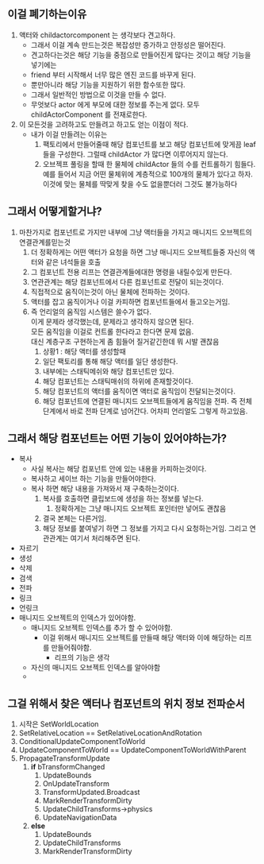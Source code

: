 ## 이걸 폐기하는이유
1. 액터와 childactorcomponent 는 생각보다 견고하다.
	+ 그래서 이걸 계속 만드는것은 복잡성만 증가하고 안정성은 떨어진다.
	+ 견고하다는것은 해당 기능을 중점으로 만들어진게 많다는 것이고 해당 기능을 넣기에는 
	+ friend 부터 시작해서 너무 많은 엔진 코드를 바꾸게 된다.
	+ 뿐만아니라 해당 기능을 지원하기 위한 함수또한 많다.
	+ 그래서 일반적인 방법으로 이것을 만들 수 없다.
	+ 무엇보다 actor 에게 부모에 대한 정보를 주는게 없다. 모두 childActorComponent 를 전재로한다.
2. 이 모든것을 고려하고도 만들려고 하고도 얻는 이점이 적다.
	+ 내가 이걸 만들려는 이유는
		1. 팩토리에서 만들어줄때 해당 컴포넌트를 보고 해당 컴포넌트에 맞게끔 leaf 들을 구성한다.
			그럴때 childActor 가 많다면 이루어지지 않는다.
		2. 오브젝프 풀링을 할때 한 물체에 childActor 들의 수를 컨트롤하기 힘들다.
			예를 들어서 지금 어떤 물체위에 계층적으로 100개의 물체가 있다고 하자. 이것에 맞는
			물체를 딱맞게 찾을 수도 없을뿐더러 그것도 불가능하다
					
## 그래서 어떻게할거냐?
1. 마찬가지로 컴포넌트로 가지만 내부에 그냥 액터들을 가지고 매니지드 오브젝트의 연결관계를믿는것
	1. 더 정확하게는 어떤 액터가 요청을 하면 그냥 매니지드 오브젝트들중 자신의 액터와 같은 녀석들을 호출
	2. 그 컴포넌트 전용 리프는 연결관계들에대한 명령을 내릴수있게 만든다.
	3. 연관관계는 해당 컴포넌트에서 다른 컴포넌트로 전달이 되는것이다.
	4. 직접적으로 움직이는것이 아닌 물체에 전파하는 것이다.
	5. 액터를 잡고 움직이거나 이걸 카피하면 컴포넌트들에서 들고오는거임.
	6. 즉 언리얼의 움직임 시스템은 쓸수가 없다.<br>이게 문제라 생각했는데, 문제라고 생각하지 않으면 된다.<br>모든 움직임을 이걸로 컨트롤 한다라고 한다면 문제 없음.<br>대신 계층구조 구현하는게 좀 힘들어 질거같긴한데 뭐 시발 괜찮음
		1. 상황1 : 해당 액터를 생성할때
		2. 일단 팩토리를 통해 해당 액터를 일단 생성한다.
		3. 내부에는 스태틱메쉬와 해당 컴포넌트만 있다.
		4. 해당 컴포넌트는 스태틱매쉬의 하위에 존재할것이다.
		5. 해당 컴포넌트의 액터를 움직이면 액터로 움직임이 전달되는것이다.
		6. 해당 컴포넌트에 연결된 매니지드 오브젝트들에게 움직임을 전파. 즉 전체 단계에서 바로 전파 단계로 넘어간다. 어차피 언리얼도 그렇게 하고있음.
## 그래서 해당 컴포넌트는 어떤 기능이 있어야하는가?

+ 복사
	+ 사실 복사는 해당 컴포넌트 안에 있는 내용을 카피하는것이다.
	+ 복사하고 세이브 하는 기능을 만들어야한다.
	+ 복사 하면 해당 내용을 가져와서 재 구축하는것이다.
		1. 복사를 호출하면 클립보드에 생성을 하는 정보를 넣는다.
			1. 정확하게는 그냥 매니지드 오브젝트 포인터만 넣어도 괜찮음
		2. 결국 본체는 다른거임. 
		3. 해당 정보를 붙여넣기 하면 그 정보를 가지고 다시 요청하는거임. 그리고 연관관계는 여기서 처리해주면 된다.
+ 자르기
+ 생성
+ 삭제
+ 검색
+ 전파
+ 링크
+ 언링크
+ 매니지드 오브젝트의 인덱스가 있어야함.
	+ 매니지드 오브젝트 인덱스를 추가 할 수 있어야함.
		+ 이걸 위해서 매니지드 오브젝트를 만들때 해당 액터와 이에 해당하는 리프를 만들어줘야함.
			+ 리프의 기능은 생각
	+ 자신의 매니지드 오브젝트 인덱스를 알아야함
	+ 

## 그걸 위해서 찾은 액터나 컴포넌트의 위치 정보 전파순서

1. 시작은 SetWorldLocation
2. SetRelativeLocation == SetRelativeLocationAndRotation
3. ConditionalUpdateComponentToWorld
4. UpdateComponentToWorld == UpdateComponentToWorldWithParent
5. PropagateTransformUpdate
	1. **if** bTransformChanged
		1. UpdateBounds
		2. OnUpdateTransform
		3. TransformUpdated.Broadcast
		4. MarkRenderTransformDirty
		5. UpdateChildTransforms->physics
		6. UpdateNavigationData
	2. **else**
		1. UpdateBounds
		2. UpdateChildTransforms
		3. MarkRenderTransformDirty
		

